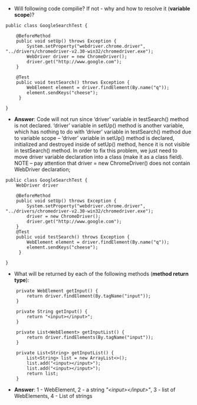 * Will following code compilie? If not - why and how to resolve it (**variable scope**)?

```
public class GoogleSearchTest {

    @BeforeMethod
    public void setUp() throws Exception {
        System.setProperty("webdriver.chrome.driver", "../drivers/chromedriver-v2.30-win32/chromedriver.exe");
        WebDriver driver = new ChromeDriver();
        driver.get("http://www.google.com");
    }

    @Test
    public void testSearch() throws Exception {
        WebElement element = driver.findElement(By.name("q"));
        element.sendKeys("cheese");
     }
       
}
```

  * **Answer**:
Code will not run since ‘driver’ variable in testSearch() method is not declared. ‘driver’ variable in setUp() method is another variable, which has nothing to do with ‘driver’ variable in testSearch() method due to variable scope – ‘driver’ variable in setUp() method is declared, initialized and destroyed inside of setUp() method, hence it is not visible in testSearch() method.
In order to fix this problem, we just need to move driver variable declaration into a class (make it as a class field). 
NOTE – pay attention that driver = new ChromeDriver() does not contain WebDriver declaration;

```
public class GoogleSearchTest {
    WebDriver driver
    
    @BeforeMethod
    public void setUp() throws Exception {
        System.setProperty("webdriver.chrome.driver", "../drivers/chromedriver-v2.30-win32/chromedriver.exe");
        driver = new ChromeDriver();
        driver.get("http://www.google.com");
    }
    @Test
    public void testSearch() throws Exception {
        WebElement element = driver.findElement(By.name("q"));
        element.sendKeys("cheese");
     }
       
}
```

* What will be returned by each of the following methods (**method return type**):
```
    private WebElement getInput() {
        return driver.findElement(By.tagName("input"));
    }

    private String getInput() {
        return "<input></input>";
    }

    private List<WebElement> getInputList() {
        return driver.findElements(By.tagName("input"));
    }

    private List<String> getInputList() {
        List<String> list = new ArrayList<>();
        list.add("<input></input>");
        list.add("<input></input>");
        return list;
    }
```

   * **Answer**: 1 - WebElement, 2 - a string _"\<input>\</input>"_, 3 - list of WebElements, 4 - List of strings